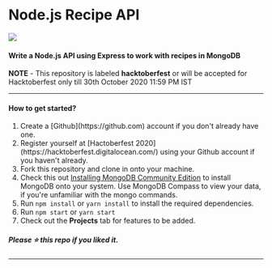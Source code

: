 <h1>Node.js Recipe API</h1>

<img src="https://hacktoberfest.digitalocean.com/assets/HF-full-logo-b05d5eb32b3f3ecc9b2240526104cf4da3187b8b61963dd9042fdc2536e4a76c.svg?raw=true">
<h4>Write a Node.js API using Express to work with recipes in MongoDB</h4>

**NOTE** - This repository is labeled **hacktoberfest** or will be accepted for Hacktoberfest only till 30th October 2020 11:59 PM IST

<hr>

<h4>How to get started?</h4>

<ol>
<li>Create a [Github](https://github.com) account if you don't already have one.</li>
<li>Register yourself at [Hactoberfest 2020](https://hacktoberfest.digitalocean.com/) using your Github account if you haven't already.</li>
<li>Fork this repository and clone in onto your machine.</li>
<li>Check this out <a href="https://docs.mongodb.com/manual/administration/install-community/">Installing MongoDB Community Edition</a> to install MongoDB onto your system. Use MongoDB Compass to view your data, if you're unfamiliar with the mongo commands.</li>
<li>Run <code>npm install</code> or <code>yarn install</code> to install the required dependencies.</li>
<li>Run <code>npm start</code> or <code>yarn start</code></li>
<li>Check out the <b>Projects</b> tab for features to be added.</li>
</ol>

<h5>Please ⭐️ this repo if you liked it.</h5>

<hr>
